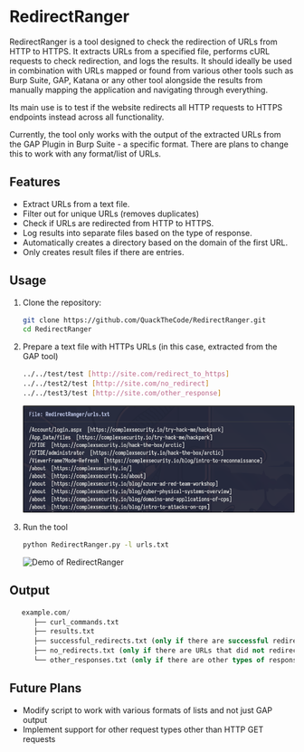 # RedirectRanger

RedirectRanger is a tool designed to check the redirection of URLs from HTTP to HTTPS. It extracts URLs from a specified file, performs cURL requests to check redirection, and logs the results. It should ideally be used in combination with URLs mapped or found from various other tools such as Burp Suite, GAP, Katana or any other tool alongside the results from manually mapping the application and navigating through everything. 

Its main use is to test if the website redirects all HTTP requests to HTTPS endpoints instead across all functionality.

Currently, the tool only works with the output of the extracted URLs from the GAP Plugin in Burp Suite - a specific format. There are plans to change this to work with any format/list of URLs.

## Features

- Extract URLs from a text file.
- Filter out for unique URLs (removes duplicates)
- Check if URLs are redirected from HTTP to HTTPS.
- Log results into separate files based on the type of response.
- Automatically creates a directory based on the domain of the first URL.
- Only creates result files if there are entries.

## Usage

1. Clone the repository:
   
   ```bash
   git clone https://github.com/QuackTheCode/RedirectRanger.git
   cd RedirectRanger

2. Prepare a text file with HTTPs URLs (in this case, extracted from the GAP tool)

   ```bash
   ../../test/test [http://site.com/redirect_to_https]
   ../../test2/test [http://site.com/no_redirect]
   ../../test3/test [http://site.com/other_response]
   ```

   ![Demo of RedirectRanger](https://github.com/QuackTheCode/RedirectRanger/blob/main/demo/urlstxt.png)

3. Run the tool

   ```bash
   python RedirectRanger.py -l urls.txt
   ```

   ![Demo of RedirectRanger](https://github.com/QuackTheCode/RedirectRanger/blob/main/demo/demo2.gif)

## Output

   ```sql
      example.com/
         ├── curl_commands.txt
         ├── results.txt
         ├── successful_redirects.txt (only if there are successful redirects)
         ├── no_redirects.txt (only if there are URLs that did not redirect)
         └── other_responses.txt (only if there are other types of responses)
   ```

## Future Plans

- Modify script to work with various formats of lists and not just GAP output
- Implement support for other request types other than HTTP GET requests
